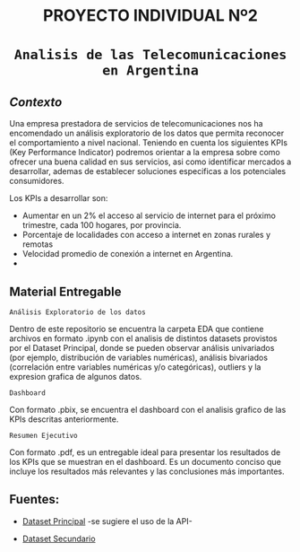 <h1 align='center'>
 <b>PROYECTO INDIVIDUAL Nº2</b>
</h1>
 
# <h1 align="center">**`Analisis de las Telecomunicaciones en Argentina`**</h1>


## *Contexto*

Una empresa prestadora de servicios de telecomunicaciones nos ha encomendado un análisis exploratorio de los datos que permita reconocer el comportamiento a nivel nacional. Teniendo en cuenta los siguientes KPIs (Key Performance Indicator) podremos orientar a la empresa sobre como ofrecer una buena calidad en sus servicios, asi como identificar mercados a desarrollar, ademas de establecer soluciones especificas a los potenciales consumidores.

Los KPIs a desarrollar son:

+ Aumentar en un 2% el acceso al servicio de internet para el próximo trimestre, cada 100 hogares, por provincia. 
+ Porcentaje de localidades con acceso a internet en zonas rurales y remotas
+ Velocidad promedio de conexión a internet en Argentina.
+ 

## **Material Entregable**

`Análisis Exploratorio de los datos`

Dentro de este repositorio se encuentra la carpeta EDA que contiene archivos en formato .ipynb con el analisis de distintos datasets provistos por el Dataset Principal, donde se pueden observar análisis univariados (por ejemplo, distribución de variables numéricas), análisis bivariados (correlación entre variables numéricas y/o categóricas), outliers y la expresion grafica de algunos datos.
  
`Dashboard`

Con formato .pbix, se encuentra el dashboard con el analisis grafico de las KPIs descritas anteriormente.

`Resumen Ejecutivo`

Con formato .pdf, es un entregable ideal para presentar los resultados de los KPIs que se muestran en el dashboard. Es un documento conciso que incluye los resultados más relevantes y las conclusiones más importantes.

## Fuentes:

- [Dataset Principal](https://datosabiertos.enacom.gob.ar/dashboards/20000/acceso-a-internet/) -se sugiere el uso de la API-

- [Dataset Secundario ](https://www.indec.gob.ar/indec/web/Nivel4-Tema-2-41-165)
